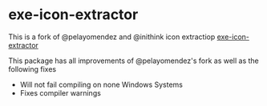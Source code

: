 # exe-icon-extractor

This is a fork of @pelayomendez and @inithink icon extractiop [exe-icon-extractor](https://www.npmjs.com/package/exe-icon-extractor)

This package has all improvements of @pelayomendez's fork as well as the following fixes
- Will not fail compiling on none Windows Systems
- Fixes compiler warnings